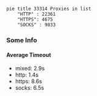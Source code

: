 
```mermaid
pie title 33314 Proxies in list
    "HTTP" : 22361
    "HTTPS": 4675
    "SOCKS" : 9833
```

### Some Info
#### Average Timeout

- mixed: 2.9s
- http: 1.4s
- https: 8.6s
- socks: 6.5s